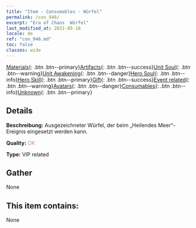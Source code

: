 ```yaml
---
title: "Item - Consumables - Würfel"
permalink: /con_946/
excerpt: "Era of Chaos  Würfel"
last_modified_at: 2021-05-18
locale: de
ref: "con_946.md"
toc: false
classes: wide
---
```

 [Materials](/ItemsDE/){: .btn .btn--primary}[Artifacts](/ItemsDE/Artifacts/){: .btn .btn--success}[Unit Soul](/ItemsDE/UnitSoul/){: .btn .btn--warning}[Unit Awakening](/ItemsDE/UnitAwakening/){: .btn .btn--danger}[Hero Soul](/ItemsDE/HeroSoul/){: .btn .btn--info}[Hero Skill](/ItemsDE/HeroSkill/){: .btn .btn--primary}[Gift](/ItemsDE/Gift/){: .btn .btn--success}[Event related](/ItemsDE/Events/){: .btn .btn--warning}[Avatars](/ItemsDE/Avatars/){: .btn .btn--danger}[Consumables](/ItemsDE/Consumables/){: .btn .btn--info}[Unknown](/ItemsDE/Unknown/){: .btn .btn--primary}

## Details
 **Beschreibung:** Ausgezeichneter Würfel, der beim „Heilendes Meer“-Ereignis eingesetzt werden kann.

 **Quality:** <span style="color: #DA70D6">OK</span>

 **Type:** VIP related

## Gather

  None

## This item contains:

  None

